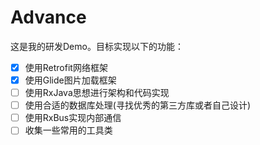 # Advance

这是我的研发Demo。目标实现以下的功能：

- [x] 使用Retrofit网络框架
- [x] 使用Glide图片加载框架
- [ ] 使用RxJava思想进行架构和代码实现
- [ ] 使用合适的数据库处理(寻找优秀的第三方库或者自己设计)
- [ ] 使用RxBus实现内部通信
- [ ] 收集一些常用的工具类
